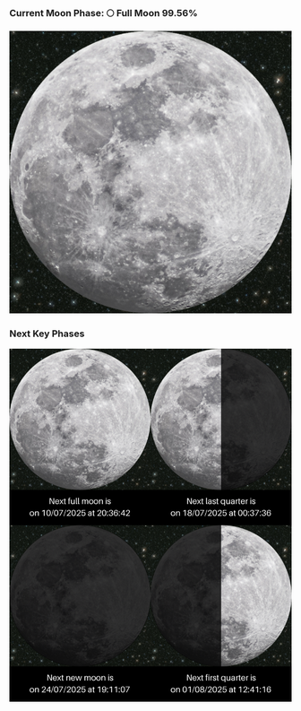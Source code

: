 ### Current Moon Phase: 🌕 Full Moon 99.56%
![Moon Phase](moonphase.png)
### Next Key Phases
![Gallery](gallery.png)